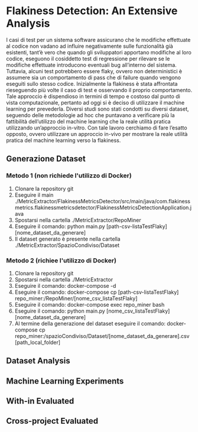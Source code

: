 # Flakiness Detection: An Extensive Analysis

I casi di test per un sistema software assicurano che le modifiche effettuate al codice non vadano ad influire negativamente sulle funzionalità già esistenti, tant’è vero che quando gli sviluppatori apportano modifiche al loro codice, eseguono il cosiddetto test di regressione per rilevare se le modifiche effettuate introducono eventuali bug all’interno del sistema.
Tuttavia, alcuni test potrebbero essere flaky, ovvero non deterministici è assumere sia un comportamento di pass che di failure quando vengono eseguiti sullo stesso codice. 
Inizialmente la flakiness è stata affrontata rieseguendo più volte il caso di test e osservando il proprio comportamento. Tale approccio è dispendioso in termini di tempo e costoso dal punto di vista computazionale, pertanto ad oggi si è deciso di utilizzare il machine learning per prevederla.
Diversi studi sono stati condotti su diversi dataset, seguendo delle metodologie ad hoc che puntavano a verificare più la fattibilità dell’utilizzo del machine learning che la reale utilità pratica utilizzando un’approccio in-vitro.
Con tale lavoro cerchiamo di fare l’esatto opposto, ovvero utilizzare un approccio in-vivo per mostrare la reale utilità pratica del machine learning verso la flakiness.

## Generazione Dataset

### Metodo 1 (non richiede l'utilizzo di Docker)
1. Clonare la repository git
2. Eseguire il main ./MetricExtractor/FlakinessMetricsDetector/src/main/java/com.flakinessmetrics.flakinessmetricsdetector/FlakinessMetricsDetectionApplication.java
3. Spostarsi nella cartella ./MetricExtractor/RepoMiner
4. Eseguire il comando: python main.py [path-csv-listaTestFlaky] [nome_dataset_da_generare]
5. Il dataset generato è presente nella cartella ./MetricExtractor/SpazioCondiviso/Dataset

### Metodo 2 (richiee l'utilizzo di Docker)
1. Clonare la repository git
2. Spostarsi nella cartella ./MetricExtractor
3. Eseguire il comando: docker-compose -d
4. Eseguire il comando: docker-compose cp [path-csv-listaTestFlaky] repo_miner:/RepoMiner/[nome_csv_listaTestFlaky]
5. Eseguire il comando: docker-compose exec repo_miner bash
6. Eseguire il comando: python main.py [nome_csv_listaTestFlaky] [nome_dataset_da_generare]
7. Al termine della generazione del dataset eseguire il comando: docker-compose cp repo_miner:/spazioCondiviso/Dataset/[nome_dataset_da_generare].csv [path_local_folder]




## Dataset Analysis

## Machine Learning Experiments 

## With-in Evaluated

## Cross-project Evaluated
